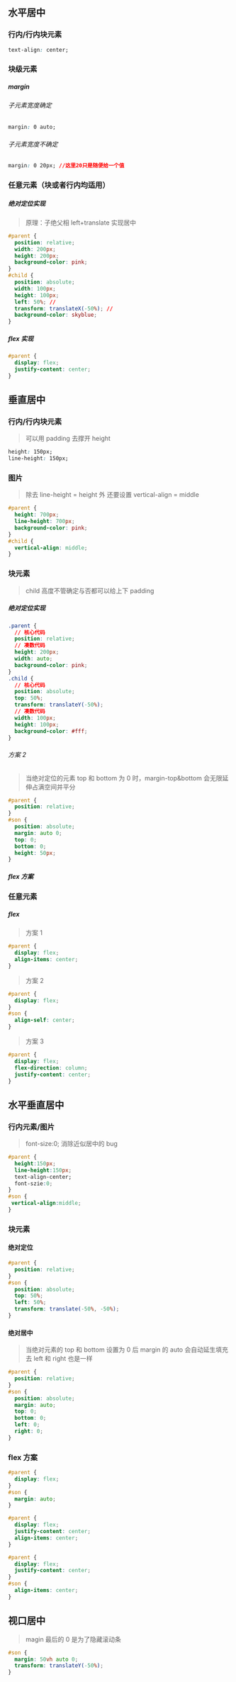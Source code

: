 ## 水平居中

### 行内/行内块元素

```css
text-align: center;
```

### 块级元素

##### margin

###### 子元素宽度确定

```css
margin: 0 auto;
```

###### 子元素宽度不确定

```css
margin: 0 20px; //这里20只是随便给一个值
```

### 任意元素（块或者行内均适用）

##### 绝对定位实现

> 原理：子绝父相 left+translate 实现居中

```css
#parent {
  position: relative;
  width: 200px;
  height: 200px;
  background-color: pink;
}
#child {
  position: absolute;
  width: 100px;
  height: 100px;
  left: 50%; //
  transform: translateX(-50%); //
  background-color: skyblue;
}
```

##### flex 实现

```css
#parent {
  display: flex;
  justify-content: center;
}
```

## 垂直居中

### 行内/行内块元素

> 可以用 padding 去撑开 height

```css
height: 150px;
line-height: 150px;
```

### 图片

> 除去 line-height = height 外 还要设置 vertical-align = middle

```css
#parent {
  height: 700px;
  line-height: 700px;
  background-color: pink;
}
#child {
  vertical-align: middle;
}
```

### 块元素

> child 高度不管确定与否都可以给上下 padding

##### 绝对定位实现

```css
.parent {
  // 核心代码
  position: relative;
  // 凑数代码
  height: 200px;
  width: auto;
  background-color: pink;
}
.child {
  // 核心代码
  position: absolute;
  top: 50%;
  transform: translateY(-50%);
  // 凑数代码
  width: 100px;
  height: 100px;
  background-color: #fff;
}
```

###### 方案 2

> 当绝对定位的元素 top 和 bottom 为 0 时，margin-top&bottom 会无限延伸占满空间并平分

```css
#parent {
  position: relative;
}
#son {
  position: absolute;
  margin: auto 0;
  top: 0;
  bottom: 0;
  height: 50px;
}
```

##### flex 方案

### 任意元素

##### flex

> 方案 1

```css
#parent {
  display: flex;
  align-items: center;
}
```

> 方案 2

```css
#parent {
  display: flex;
}
#son {
  align-self: center;
}
```

> 方案 3

```css
#parent {
  display: flex;
  flex-direction: column;
  justify-content: center;
}
```

## 水平垂直居中

### 行内元素/图片

> font-size:0; 消除近似居中的 bug

```css
#parent {
  height:150px;
  line-height:150px;
  text-align-center;
  font-szie:0;
}
#son {
 vertical-align:middle;
}
```

### 块元素

#### 绝对定位

```css
#parent {
  position: relative;
}
#son {
  position: absolute;
  top: 50%;
  left: 50%;
  transform: translate(-50%, -50%);
}
```

#### 绝对居中

> 当绝对元素的 top 和 bottom 设置为 0 后 margin 的 auto 会自动延生填充去 left 和 right 也是一样

```css
#parent {
  position: relative;
}
#son {
  position: absolute;
  margin: auto;
  top: 0;
  bottom: 0;
  left: 0;
  right: 0;
}
```

### flex 方案

```css
#parent {
  display: flex;
}
#son {
  margin: auto;
}
```

```css
#parent {
  display: flex;
  justify-content: center;
  align-items: center;
}
```

```css
#parent {
  display: flex;
  justify-content: center;
}
#son {
  align-items: center;
}
```

## 视口居中

> magin 最后的 0 是为了隐藏滚动条

```css
#son {
  margin: 50vh auto 0;
  transform: translateY(-50%);
}
```
